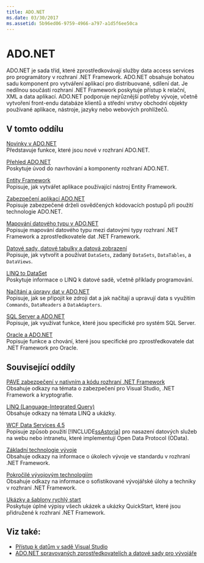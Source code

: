 ```yaml
---
title: ADO.NET
ms.date: 03/30/2017
ms.assetid: 5b96ed06-9759-4966-a797-a1d5f6ee50ca
---
```

# <a name="adonet"></a>ADO.NET
ADO.NET je sada tříd, které zprostředkovávají služby data access services pro programátory v rozhraní .NET Framework. ADO.NET obsahuje bohatou sadu komponent pro vytváření aplikací pro distribuované, sdílení dat. Je nedílnou součástí rozhraní .NET Framework poskytuje přístup k relační, XML a data aplikací. ADO.NET podporuje nejrůznější potřeby vývoje, včetně vytvoření front-endu databáze klientů a střední vrstvy obchodní objekty používané aplikace, nástroje, jazyky nebo webových prohlížečů.  
  
## <a name="in-this-section"></a>V tomto oddílu  
 [Novinky v ADO.NET](../../../../docs/framework/data/adonet/whats-new.md)  
 Představuje funkce, které jsou nové v rozhraní ADO.NET.  
  
 [Přehled ADO.NET](../../../../docs/framework/data/adonet/ado-net-overview.md)  
 Poskytuje úvod do navrhování a komponenty rozhraní ADO.NET.  
  
 [Entity Framework](https://go.microsoft.com/fwlink/?LinkID=213876)  
 Popisuje, jak vytvářet aplikace používající nástroj Entity Framework.  
  
 [Zabezpečení aplikací ADO.NET](../../../../docs/framework/data/adonet/securing-ado-net-applications.md)  
 Popisuje zabezpečené drželi osvědčených kódovacích postupů při použití technologie ADO.NET.  
  
 [Mapování datového typu v ADO.NET](../../../../docs/framework/data/adonet/data-type-mappings-in-ado-net.md)  
 Popisuje mapování datového typu mezi datovými typy rozhraní .NET Framework a zprostředkovatele dat .NET Framework.  
  
 [Datové sady, datové tabulky a datová zobrazení](../../../../docs/framework/data/adonet/dataset-datatable-dataview/index.md)  
 Popisuje, jak vytvořit a používat `DataSets`, zadaný `DataSets`, `DataTables`, a `DataViews`.  
  
 [LINQ to DataSet](../../../../docs/framework/data/adonet/linq-to-dataset.md)  
 Poskytuje informace o LINQ k datové sadě, včetně příklady programování.  
  
 [Načítání a úpravy dat v ADO.NET](../../../../docs/framework/data/adonet/retrieving-and-modifying-data.md)  
 Popisuje, jak se připojit ke zdroji dat a jak načítají a upravují data s využitím `Commands`, `DataReaders` a `DataAdapters`.  
  
 [SQL Server a ADO.NET](../../../../docs/framework/data/adonet/sql/index.md)  
 Popisuje, jak využívat funkce, které jsou specifické pro systém SQL Server.  
  
 [Oracle a ADO.NET](../../../../docs/framework/data/adonet/oracle-and-adonet.md)  
 Popisuje funkce a chování, které jsou specifické pro zprostředkovatele dat .NET Framework pro Oracle.  
  
## <a name="related-sections"></a>Související oddíly  
 [PAVE zabezpečení v nativním a kódu rozhraní .NET Framework](https://msdn.microsoft.com/library/bd61be84-c143-409a-a75a-44253724f784)  
 Obsahuje odkazy na témata o zabezpečení pro Visual Studio, .NET Framework a kryptografie.  
  
 [LINQ (Language-Integrated Query)](https://msdn.microsoft.com/library/a73c4aec-5d15-4e98-b962-1274021ea93d)  
 Obsahuje odkazy na témata LINQ a ukázky.  
  
 [WCF Data Services 4.5](../../../../docs/framework/data/wcf/index.md)  
 Popisuje způsob použití [!INCLUDE[ssAstoria](../../../../includes/ssastoria-md.md)] pro nasazení datových služeb na webu nebo intranetu, které implementují Open Data Protocol (OData).  
  
 [Základní technologie vývoje](https://msdn.microsoft.com/library/csxbhtye.aspx)  
 Obsahuje odkazy na informace o úkolech vývoje ve standardu v rozhraní .NET Framework.  
  
 [Pokročilé vývojovým technologiím](https://msdn.microsoft.com/library/a493kdy6.aspx)  
 Obsahuje odkazy na informace o sofistikované vývojářské úlohy a techniky v rozhraní .NET Framework.  
  
 [Ukázky a šablony rychlý start](https://msdn.microsoft.com/library/ms184422.aspx)  
 Poskytuje úplné výpisy všech ukázek a ukázky QuickStart, které jsou přidružené k rozhraní .NET Framework.  
  
## <a name="see-also"></a>Viz také:
- [Přístup k datům v sadě Visual Studio](/visualstudio/data-tools/accessing-data-in-visual-studio)
- [ADO.NET spravovaných zprostředkovatelích a datové sady pro vývojáře](https://go.microsoft.com/fwlink/?LinkId=217917)
